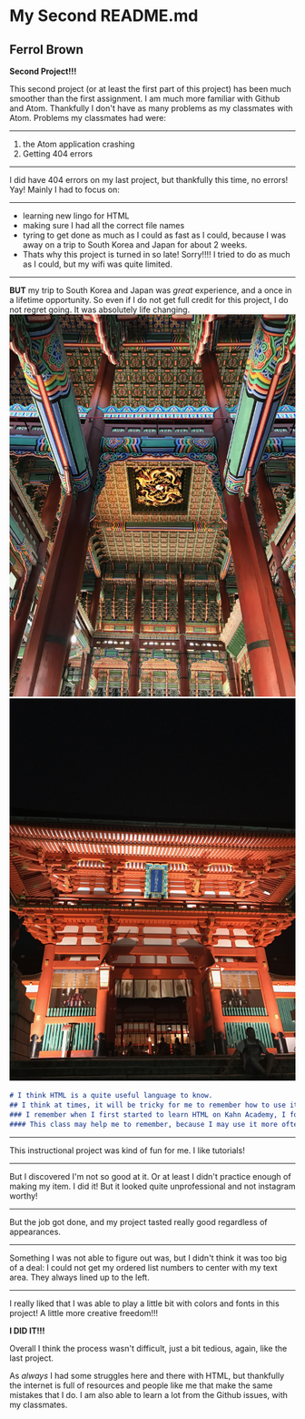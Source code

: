 # My Second README.md

## Ferrol Brown

**Second Project!!!**

This second project (or at least the first part of this project) has been much
smoother than the first assignment. I am much more familiar with Github and Atom.
Thankfully I don't have as many problems as my classmates with Atom. Problems my classmates had were:




---

1. the Atom application crashing
2. Getting 404 errors

---

I did have 404 errors on my last project, but thankfully this time, no errors! Yay!
Mainly I had to focus on:

---
- learning new lingo for HTML
- making sure I had all the correct file names
- tyring to get done as much as I could as fast as I could, because I was away on a trip to South Korea and Japan for about 2 weeks.
- Thats why this project is turned in so late! Sorry!!!! I tried to do as much as I could, but my wifi was quite limited.
---

**BUT** my trip to South Korea and Japan was *great* experience, and a once in a lifetime opportunity. So even if I do not get full credit for this project, I do not regret going. It was absolutely life changing.
 ![image of South Korea trip](./images/Korea.JPG)
![image of Japan trip](./images/Japan.JPG)


```markdown
# I think HTML is a quite useful language to know.
## I think at times, it will be tricky for me to remember how to use it, if I don't use it often enough.
### I remember when I first started to learn HTML on Kahn Academy, I forgot everything because I didn't use it enough.
#### This class may help me to remember, because I may use it more often now.

```

---
This instructional project was kind of fun for me. I like tutorials!

---
But I discovered I'm not so good at it. Or at least I didn't practice enough of making my item. I did it! But it looked quite unprofessional and not instagram worthy!

---
But the job got done, and my project tasted really good regardless of appearances.

---
Something I was not able to figure out was, but I didn't think it was too big of a deal: I could not get my ordered list numbers to center with my text area. They always lined up to the left.

---

I really liked that I was able to play a little bit with colors and fonts in this project! A little more creative freedom!!!


**I DID IT!!!**

Overall I think the process wasn't difficult, just a bit tedious, again, like the last project.

As *always* I had some struggles here and there with HTML, but thankfully the internet is full of resources and people like me that make the same mistakes that I do. I am also able to learn a lot from the Github issues, with my classmates. 
